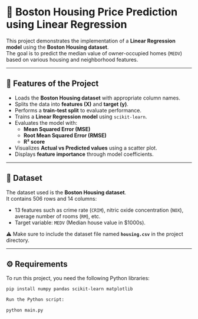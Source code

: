 # 🏡 Boston Housing Price Prediction using Linear Regression

This project demonstrates the implementation of a **Linear Regression model** using the **Boston Housing dataset**.  
The goal is to predict the median value of owner-occupied homes (`MEDV`) based on various housing and neighborhood features.

---

## 📌 Features of the Project
- Loads the **Boston Housing dataset** with appropriate column names.
- Splits the data into **features (X)** and **target (y)**.
- Performs a **train-test split** to evaluate performance.
- Trains a **Linear Regression model** using `scikit-learn`.
- Evaluates the model with:
  - **Mean Squared Error (MSE)**
  - **Root Mean Squared Error (RMSE)**
  - **R² score**
- Visualizes **Actual vs Predicted values** using a scatter plot.
- Displays **feature importance** through model coefficients.

---

## 📂 Dataset
The dataset used is the **Boston Housing dataset**.  
It contains 506 rows and 14 columns:
- 13 features such as crime rate (`CRIM`), nitric oxide concentration (`NOX`), average number of rooms (`RM`), etc.
- Target variable: `MEDV` (Median house value in $1000s).

⚠️ Make sure to include the dataset file named **`housing.csv`** in the project directory.

---

## ⚙️ Requirements
To run this project, you need the following Python libraries:

```bash
pip install numpy pandas scikit-learn matplotlib

Run the Python script:

python main.py
